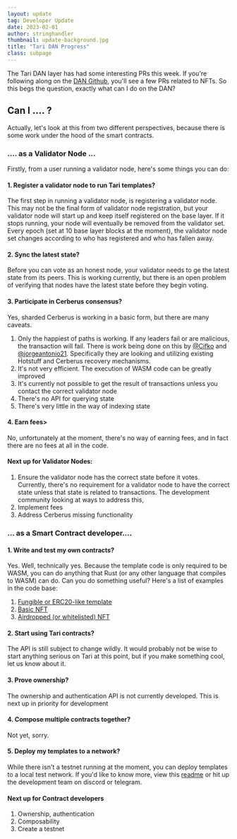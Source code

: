 ```yaml
---
layout: update
tag: Developer Update
date: 2023-02-01
author: stringhandler
thumbnail: update-background.jpg
title: "Tari DAN Progress"
class: subpage
---
```


The Tari DAN layer has had some interesting PRs this week. If you're following along on the 
[DAN Github](https://github.com/tari-project/tari-dan), you'll see a few PRs related to NFTs.
So this begs the question, exactly what can I do on the DAN?

## Can I .... ?

Actually, let's look at this from two different perspectives, because there is some work under the hood of the smart contracts. 

### .... as a Validator Node ...
Firstly, from a user running a validator node, here's some things you can do:
#### 1. Register a validator node to run Tari templates?
The first step in running a validator node, is registering a validator node. This may not be the final form of validator node registration, but your validator node will start up and keep itself registered on the base layer. If it stops running, your node will eventually be removed from the 
validator set. Every epoch (set at 10 base layer blocks at the moment), the validator node set changes according to who has registered and who has fallen away.

#### 2. Sync the latest state?
Before you can vote as an honest node, your validator needs to ge the latest state from its peers.
This is working currently, but there is an open problem of verifying that nodes have the latest state before they begin voting. 

#### 3. Participate in Cerberus consensus?
Yes, sharded Cerberus is working in a basic form, but there are many caveats. 
1. Only the happiest of paths is working. If any leaders fail or are malicious, the transaction will fail. There is work being done on this by [@Cifko](https://github.com/Cifko) and [@jorgeantonio21](https://github.com/jorgeantonio21). Specifically they are looking and utilizing 
existing Hotstuff and Cerberus recovery mechanisms.
2. It's not very efficient. The execution of WASM code can be greatly improved
3. It's currently not possible to get the result of transactions unless you contact the correct validator node
4. There's no API for querying state
5. There's very little in the way of indexing state

#### 4. Earn fees>
No, unfortunately at the moment, there's no way of earning fees, and in fact there are no fees at 
all in the code.

#### Next up for Validator Nodes:
1. Ensure the validator node has the correct state before it votes. Currently, there's no requirement for a validator node to have the correct state unless that state is related to transactions. The development community looking at ways to address this,
2. Implement fees
3. Address Cerberus missing functionality

### ... as a Smart Contract developer....
#### 1. Write and test my own contracts?

Yes. Well, technically yes. Because the template code is only required to be WASM, you can do anything that Rust (or any other language that compiles to WASM) can do. Can you do something useful? Here's a list of examples in the code base:

1. [Fungible or ERC20-like template](https://github.com/tari-project/tari-dan/blob/development/applications/tari_validator_node/tests/features/fungible.feature)
2. [Basic NFT](https://github.com/tari-project/tari-dan/tree/development/dan_layer/engine/tests/templates/nft/basic_nft)
3. [Airdropped (or whitelisted) NFT](https://github.com/tari-project/tari-dan/tree/development/dan_layer/engine/tests/templates/nft/airdrop)

#### 2. Start using Tari contracts?
The API is still subject to change wildly. It would probably not be wise to start anything serious on Tari at this point, but if you make something cool, let us know about it.

#### 3. Prove ownership?
The ownership and authentication API is not currently developed. This is next up in priority for development

#### 4. Compose multiple contracts together?
Not yet, sorry.

#### 5. Deploy my templates to a network?
While there isn't a testnet running at the moment, you can deploy templates to a local test network. If you'd like to know more, view this [readme](https://github.com/tari-project/tari-dan#readme) or hit up the development team on discord or telegram.


#### Next up for Contract developers
1. Ownership, authentication
2. Composability
3. Create a testnet
